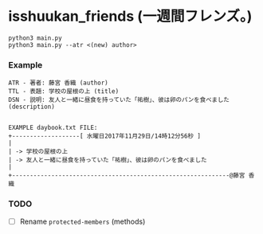 # isshuukan_friends (一週間フレンズ。)
```commandline
python3 main.py
python3 main.py --atr <(new) author>
```

### Example
```
ATR - 著者: 藤宮 香織 (author)
TTL - 表題: 学校の屋根の上 (title)
DSN - 説明: 友人と一緒に昼食を持っていた「祐樹」、彼は卵のパンを食べました (description)


EXAMPLE daybook.txt FILE:
+-------------------[ 水曜日2017年11月29日/14時12分56秒 ]
|
| -> 学校の屋根の上
| -> 友人と一緒に昼食を持っていた「祐樹」、彼は卵のパンを食べました
|
+-------------------------------------------------------------@藤宮 香織
```

### TODO
- [ ] Rename `protected-members` (methods)